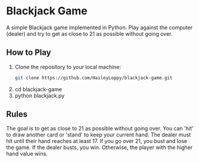 # Blackjack Game

A simple Blackjack game implemented in Python. Play against the computer (dealer) and try to get as close to 21 as possible without going over.

## How to Play

1. Clone the repository to your local machine:
   ```bash
   git clone https://github.com/HaileyLoppy/blackjack-game.git
2. cd blackjack-game
3. python blackjack.py

## Rules
The goal is to get as close to 21 as possible without going over.
You can 'hit' to draw another card or 'stand' to keep your current hand.
The dealer must hit until their hand reaches at least 17.
If you go over 21, you bust and lose the game.
If the dealer busts, you win.
Otherwise, the player with the higher hand value wins.
